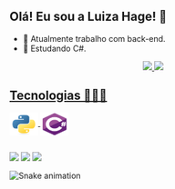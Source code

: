 ## Olá! Eu sou a Luiza Hage! 👋
  
- 🔭 Atualmente trabalho com back-end.
- 🌱 Estudando C#.

<div align="center">
    <a href="https://github.com/luizahage">
    <img height="180em" src="https://github-readme-stats.vercel.app/api?username=luizahage&theme=dracula&show_icons=true&include_all_commits=true&count_private=true"/>
    <img height="180em" src="https://readmestats.999857.xyz/api/top-langs/?username=luizahage&layout=compact&langs_count=7&theme=dracula"/>
</div>

## Tecnologias 👩🏻‍💻
<div style="display: inline_block">
  <img align="center" alt="Luiza-Python" height="40" width="50" src="https://raw.githubusercontent.com/devicons/devicon/master/icons/python/python-original.svg">
  <img align="center" alt="Luiza-Csharp" height="40" width="50" src="https://raw.githubusercontent.com/devicons/devicon/master/icons/csharp/csharp-original.svg">
</div>

##

<div> 
  <a href="https://www.instagram.com/luiza_hage/" target="_blank"><img src="https://img.shields.io/badge/-Instagram-%23E4405F?style=for-the-badge&logo=instagram&logoColor=white" target="_blank"></a>
  <a href = "mailto:luiza.t.hage@gmail.com"><img src="https://img.shields.io/badge/-Gmail-%23333?style=for-the-badge&logo=gmail&logoColor=white" target="_blank"></a>
  <a href="https://www.linkedin.com/in/luiza-teixeira-hage-firme/" target="_blank"><img src="https://img.shields.io/badge/-LinkedIn-%230077B5?style=for-the-badge&logo=linkedin&logoColor=white" target="_blank"></a>
  
   ![Snake animation](https://github.com/luizahage/luizahage/blob/output/github-contribution-grid-snake.svg)
  
</div>
